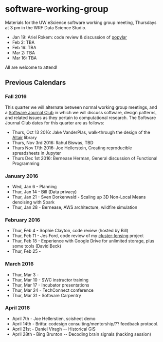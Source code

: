 # software-working-group

Materials for the UW eScience software working group meeting, Thursdays at 3 pm in the WRF Data Science Studio.

- Jan 19: Ariel Rokem: code review & discussion of [popylar](https://github.com/popylar/popylar)
- Feb 2: TBA
- Feb 16: TBA
- Mar 2: TBA
- Mar 16: TBA

All are welcome to attend!


## Previous Calendars

### Fall 2016

This quarter we will alternate between normal working group meetings, and a [Software Journal Club](JournalClub.md) in which we will discuss software, design patterns, and related issues as they pertain to computational research.
The Software Journal Club dates for this quarter are as follows:

- Thurs, Oct 13 2016: Jake VanderPlas, walk-through the design of the [Altair](http://altair-viz.github.io/) library
- Thurs, Nov 3rd 2016: Rahul Biswas, TBD
- Thurs Nov 17th 2016: Joe Hellerstein, Creating reproducible spreadsheets in Jupyter
- Thurs Dec 1st 2016: Bernease Herman, General discussion of Functional Programming

### January 2016

 - Wed, Jan 6 - Planning
 - Thur, Jan 14 - Bill (Data privacy)
 - Thur, Jan 21 - Sven Dorkenwald - Scaling up 3D Non-Local Means denoising with Spark
 - Thur, Jan 28 - Bernease, AWS architecture, wildfire simulation

### February 2016

 - Thur, Feb 4 - Sophie Clayton, code review (hosted by Bill)
 - Thur, Feb 11 - Jes Ford, code review of my [cluster-lensing](https://github.com/jesford/cluster-lensing) project
 - Thur, Feb 18 - Experience with Google Drive for unlimited storage, plus some tools (David Beck)
 - Thur, Feb 25 -

### March 2016

 - Thur, Mar 3 -
 - Thur, Mar 10 - SWC instructor training
 - Thur, Mar 17 - Incubator presentations
 - Thur, Mar 24 - TechConnect conference
 - Thur, Mar 31 - Software Carpentry 
 
### April 2016

 - April 7th - Joe Hellerstien, scisheet demo
 - April 14th - Britta: codesign consulting/mentorship/?? feedback protocol.
 - April 21st - Daniel Viragh -- Historical GIS
 - April 28th - Bing Brunton -- Decoding brain signals (hacking session)
